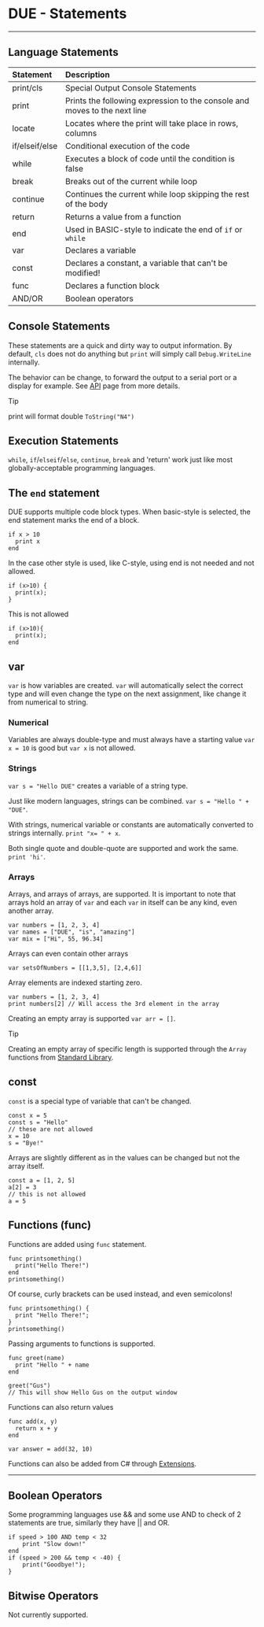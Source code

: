 # DUE - Statements

---

## Language Statements

|Statement              |Description                                                            |
|:----------------------|:----------------------------------------------------------------------|
|print/cls		        |Special Output Console Statements								|
|print                  |Prints the following expression to the console and moves to the next line |
|locate                 |Locates where the print will take place in rows, columns               |
|if/elseif/else         |Conditional execution of the code                                      |
|while                  |Executes a block of code until the condition is false                  |
|break                  |Breaks out of the current while loop                                   |
|continue               |Continues the current while loop skipping the rest of the body         |
|return		            |Returns a value from a function				         |
|end                    |Used in BASIC-style to indicate the end of `if` or `while`             |
|var                    |Declares a variable                                        |
|const                  |Declares a constant, a variable that can't be modified!    |
|func                   |Declares a function block                                  |
|AND/OR					|Boolean operators											|

## Console Statements

These statements are a quick and dirty way to output information. By default, `cls` does not do anything but `print` will simply call `Debug.WriteLine` internally.

The behavior can be change, to forward the output to a serial port or a display for example. See [API](api.md) page from more details.

> [!TIP]
> print will format double `ToString("N4")`

## Execution Statements
`while`, `if`/`elseif`/`else`, `continue`, `break` and 'return' work just like most globally-acceptable programming languages.

## The `end` statement

DUE supports multiple code block types. When basic-style is selected, the end statement marks the end of a block.

```
if x > 10
  print x
end
```

In the case other style is used, like C-style, using end is not needed and not allowed.
```
if (x>10) {
  print(x);
}
```

This is not allowed
```
if (x>10){
  print(x);
end
```

## var

`var` is how variables are created. `var` will automatically select the correct type and will even change the type on the next assignment, like change it from numerical to string.

### Numerical
Variables are always double-type and must always have a starting value `var x = 10` is good but `var x` is not allowed.

### Strings

`var s = "Hello DUE"` creates a variable of a string type. 

Just like modern languages, strings can be combined. `var s = "Hello " + "DUE"`. 

With strings, numerical variable or constants are automatically converted to strings internally. `print "x= " + x`.

Both single quote and double-quote are supported and work the same. `print 'hi'`.

### Arrays

Arrays, and arrays of arrays, are supported. It is important to note that arrays hold an array of `var` and each `var` in itself can be any kind, even another array.

```
var numbers = [1, 2, 3, 4]
var names = ["DUE", "is", "amazing"]
var mix = ["Hi", 55, 96.34]
```

Arrays can even contain other arrays

```
var setsOfNumbers = [[1,3,5], [2,4,6]]
```

Array elements are indexed starting zero.

```
var numbers = [1, 2, 3, 4]
print numbers[2] // Will access the 3rd element in the array
```

Creating an empty array is supported `var arr = []`.

> [!TIP]
> Creating an empty array of specific length is supported through the `Array` functions from [Standard Library](standardlib.md).

## const

`const` is a special type of variable that can't be changed.

```
const x = 5
const s = "Hello"
// these are not allowed
x = 10
s = "Bye!"
```

Arrays are slightly different as in the values can be changed but not the array itself.

```
const a = [1, 2, 5]
a[2] = 3
// this is not allowed
a = 5
```


## Functions (func)

Functions are added using `func` statement.

```
func printsomething()
  print("Hello There!")
end
printsomething()
```

Of course, curly brackets can be used instead, and even semicolons!

```
func printsomething() {
  print "Hello There!";
}
printsomething()
```
Passing arguments to functions is supported.

```
func greet(name)
  print "Hello " + name
end

greet("Gus")
// This will show Hello Gus on the output window
```

Functions can also return values

```
func add(x, y) 
  return x + y
end

var answer = add(32, 10)
```
Functions can also be added from C# through [Extensions](extensions.md).

---

## Boolean Operators

Some programming languages use && and some use AND to check of 2 statements are true, similarly they have || and OR.

```
if speed > 100 AND temp < 32
	print "Slow down!"
end
if (speed > 200 && temp < -40) {
	print("Goodbye!");
}
```
## Bitwise Operators

Not currently supported.